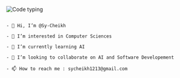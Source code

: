 

![Code typing](https://user-images.githubusercontent.com/81166169/189495543-e3588665-9cfe-445a-93d3-4a06756e4937.gif)






                                                                                                                                                              - 👋 Hi, I’m @Sy-Cheikh 
                                                                                                                                                              - 👀 I’m interested in Computer Sciences
                                                                                                                                                              - 🌱 I’m currently learning AI
                                                                                                                                                              - 💞️ I’m looking to collaborate on AI and Software Developement 
                                                                                                                                                              - 📫 How to reach me : sycheikh1213@gmail.com

<!---
Sy-Cheikh/Sy-Cheikh is a ✨ special ✨ repository because its `README.md` (this file) appears on your GitHub profile.
You can click the Preview link to take a look at your changes.
--->
